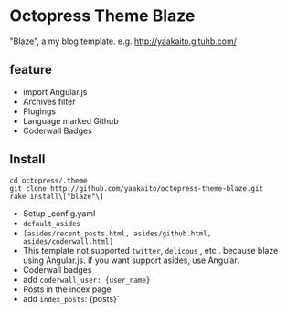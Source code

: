 # Octopress Theme Blaze
"Blaze", a my blog template.
e.g. http://yaakaito.gituhb.com/

## feature
- import Angular.js
 - Archives filter
- Plugings
 - Language marked Github
 - Coderwall Badges

## Install
```
cd octopress/.theme
git clone http://github.com/yaakaito/octopress-theme-blaze.git
rake install\["blaze"\]
```
- Setup _config.yaml
 - `default_asides`
  - `[asides/recent_posts.html, asides/github.html, asides/coderwall.html]`
  - This template not supported `twitter`, `delicous` , etc . because blaze using Angular.js. if you want support asides, use Angular.
 - Coderwall badges
  - add `coderwall_user: {user_name}`
 - Posts in the index page
  - add `index_posts`: {posts}` 
